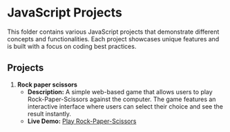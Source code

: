# JavaScript Projects

This folder contains various JavaScript projects that demonstrate different concepts and functionalities. Each project showcases unique features and is built with a focus on coding best practices.

## Projects

1. **Rock paper scissors**
   - **Description:** A simple web-based game that allows users to play Rock-Paper-Scissors against the computer. The game features an interactive interface where users can select their choice and see the result instantly.
   - **Live Demo:** [Play Rock-Paper-Scissors](https://play-rock-paper-and-scissors.netlify.app/)